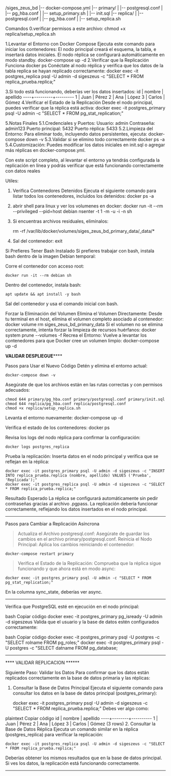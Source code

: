 /siges_zeus_bd
|-- docker-compose.yml
|-- primary/
|   |-- postgresql.conf
|   |-- pg_hba.conf
|   |-- setup_primary.sh
|   |-- init.sql
|-- replica/
|   |-- postgresql.conf
|   |-- pg_hba.conf
|   |-- setup_replica.sh


Comandos
0.verificar permisos a este archivo:
 chmod +x replica/setup_replica.sh

1.Levantar el Entorno con Docker Compose Ejecuta este comando para iniciar los contenedores:
    El nodo principal creará el esquema, la tabla, e insertará datos iniciales.
    El nodo réplica se configurará automáticamente en modo standby.
     docker-compose up -d
2.Verificar que la Replicación Funciona
    docker ps
Conéctate al nodo réplica y verifica que los datos de la tabla replica se hayan replicado correctamente:
    docker exec -it postgres_replica psql -U admin -d sigeszeus -c "SELECT * FROM replica_prueba.replica;"

3.Si todo está funcionando, deberías ver los datos insertados:
 id | nombre  | apellido
----+---------+---------
  1 | Juan    | Pérez
  2 | Ana     | López
  3 | Carlos  | Gómez
4.Verificar el Estado de la Replicación Desde el nodo principal, puedes verificar que la réplica está activa:
docker exec -it postgres_primary psql -U admin -c "SELECT * FROM pg_stat_replication;"

5.Notas Finales
5.1.Credenciales y Puertos:
    Usuario: admin
    Contraseña: admin123
    Puerto principal: 5432
    Puerto réplica: 5433
5.2.Limpieza del Entorno: Para eliminar todo, incluyendo datos persistentes, ejecuta:
    docker-compose down -v
5.3.Validar si se elimino todo correctamente
    docker ps -a
5.4.Customización: Puedes modificar los datos iniciales en init.sql o agregar más réplicas en docker-compose.yml.

Con este script completo, al levantar el entorno ya tendrás configurada la replicación en línea y podrás verificar que está funcionando correctamente con datos reales

Utiles:
1. Verifica Contenedores Detenidos
Ejecuta el siguiente comando para listar todos los contenedores, incluidos los detenidos:
    docker ps -a

2. abrir shell para linux y ver los volumenes en docker:
    docker run -it --rm --privileged --pid=host debian nsenter -t 1 -m -u -i -n sh
3. Si encuentras archivos residuales, elimínalos:

    rm -rf /var/lib/docker/volumes/siges_zeus_bd_primary_data/_data/*
4. Sal del contenedor:
    exit

Si Prefieres Tener Bash Instalado
Si prefieres trabajar con bash, instala bash dentro de la imagen Debian temporal:

Corre el contenedor con acceso root:
 
    docker run -it --rm debian sh
Dentro del contenedor, instala bash:
 
    apt update && apt install -y bash
Sal del contenedor y usa el comando inicial con bash.


Forzar la Eliminación del Volumen 
Elimina el Volumen Directamente: Desde tu terminal en el host, elimina el volumen completo asociado al contenedor:
    docker volume rm siges_zeus_bd_primary_data
Si el volumen no se elimina correctamente, intenta forzar la limpieza de recursos huérfanos:
    docker system prune --volumes -f
Recrea el Entorno: Vuelve a levantar los contenedores para que Docker cree un volumen limpio:
    docker-compose up -d


****************VALIDAR DESPLIEGUE********************


Pasos para Usar el Nuevo Código
Detén y elimina el entorno actual:

    docker-compose down -v

Asegúrate de que los archivos están en las rutas correctas y con permisos adecuados:

    chmod 644 primary/pg_hba.conf primary/postgresql.conf primary/init.sql
    chmod 644 replica/pg_hba.conf replica/postgresql.conf
    chmod +x replica/setup_replica.sh

Levanta el entorno nuevamente:
    docker-compose up -d

Verifica el estado de los contenedores:
    docker ps

Revisa los logs del nodo réplica para confirmar la configuración:

    docker logs postgres_replica

Prueba la replicación: Inserta datos en el nodo principal y verifica que se reflejan en la réplica:

    docker exec -it postgres_primary psql -U admin -d sigeszeus -c "INSERT INTO replica_prueba.replica (nombre, apellido) VALUES ('Prueba', 'Replicada');"
    docker exec -it postgres_replica psql -U admin -d sigeszeus -c "SELECT * FROM replica_prueba.replica;"

Resultado Esperado
La réplica se configurará automáticamente sin pedir contraseñas gracias al archivo .pgpass.
La replicación debería funcionar correctamente, reflejando los datos insertados en el nodo principal.

******************************************************

Pasos para Cambiar a Replicación Asíncrona
> Actualiza el Archivo postgresql.conf: Asegúrate de guardar los cambios en el archivo primary/postgresql.conf.
>Reinicia el Nodo Principal: Aplica los cambios reiniciando el contenedor:

    docker-compose restart primary

> Verifica el Estado de la Replicación: Comprueba que la réplica sigue funcionando y que ahora está en modo async:

    docker exec -it postgres_primary psql -U admin -c "SELECT * FROM pg_stat_replication;"
En la columna sync_state, deberías ver async.

**********************************************
Verifica que PostgreSQL esté en ejecución en el nodo principal:

bash
Copiar código
docker exec -it postgres_primary pg_isready -U admin -d sigeszeus
Valida que el usuario y la base de datos estén configurados correctamente:

bash
Copiar código
docker exec -it postgres_primary psql -U postgres -c "SELECT rolname FROM pg_roles;"
docker exec -it postgres_primary psql -U postgres -c "SELECT datname FROM pg_database;
******************************************


**** VALIDAR REPLICACION ******

Siguiente Paso: Validar los Datos
Para confirmar que los datos están replicados correctamente en la base de datos primaria y las réplicas:

1. Consultar la Base de Datos Principal
Ejecuta el siguiente comando para consultar los datos en la base de datos principal (postgres_primary):

    docker exec -it postgres_primary psql -U admin -d sigeszeus -c "SELECT * FROM replica_prueba.replica;"
Debes ver algo como:

plaintext
Copiar código
 id | nombre | apellido
----+--------+----------
  1 | Juan   | Pérez
  2 | Ana    | López
  3 | Carlos | Gómez
(3 rows)
2. Consultar la Base de Datos Réplica
Ejecuta un comando similar en la réplica (postgres_replica) para verificar la replicación:

    docker exec -it postgres_replica psql -U admin -d sigeszeus -c "SELECT * FROM replica_prueba.replica;"
Deberías obtener los mismos resultados que en la base de datos principal. Si ves los datos, la replicación está funcionando correctamente.


*******************************